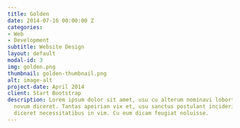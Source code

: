 ```yaml
---
title: Golden
date: 2014-07-16 00:00:00 Z
categories:
- Web
- Development
subtitle: Website Design
layout: default
modal-id: 3
img: golden.png
thumbnail: golden-thumbnail.png
alt: image-alt
project-date: April 2014
client: Start Bootstrap
description: Lorem ipsum dolor sit amet, usu cu alterum nominavi lobortis. At duo
  novum diceret. Tantas apeirian vix et, usu sanctus postulant inciderint ut, populo
  diceret necessitatibus in vim. Cu eum dicam feugiat noluisse.
---
```


